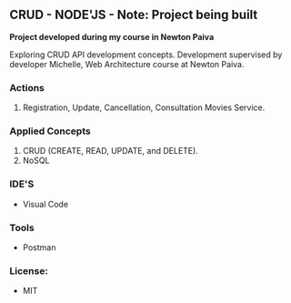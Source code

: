 ## CRUD - NODE'JS -  **Note: Project being built**

 **Project developed during my course in Newton Paiva**  
 
Exploring CRUD API development concepts. Development supervised by developer Michelle, Web Architecture course at Newton Paiva.


### Actions

1. Registration, Update, Cancellation, Consultation Movies Service.


### Applied Concepts

1. CRUD (CREATE, READ, UPDATE, and DELETE).
2. NoSQL 


### IDE'S

- Visual Code

### Tools

- Postman

### License: 

- MIT
